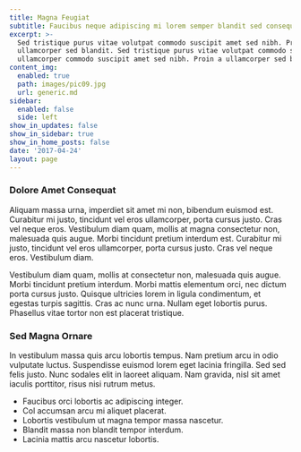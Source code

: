 ```yaml
---
title: Magna Feugiat
subtitle: Faucibus neque adipiscing mi lorem semper blandit sed consequat
excerpt: >-
  Sed tristique purus vitae volutpat commodo suscipit amet sed nibh. Proin a
  ullamcorper sed blandit. Sed tristique purus vitae volutpat commodo suscipit
  ullamcorper commodo suscipit amet sed nibh. Proin a ullamcorper sed blandit..
content_img:
  enabled: true
  path: images/pic09.jpg
  url: generic.md
sidebar:
  enabled: false
  side: left
show_in_updates: false
show_in_sidebar: true
show_in_home_posts: false
date: '2017-04-24'
layout: page
---
```


### Dolore Amet Consequat

Aliquam massa urna, imperdiet sit amet mi non, bibendum euismod est. Curabitur mi justo, tincidunt vel eros ullamcorper, porta cursus justo. Cras vel neque eros. Vestibulum diam quam, mollis at magna consectetur non, malesuada quis augue. Morbi tincidunt pretium interdum est. Curabitur mi justo, tincidunt vel eros ullamcorper, porta cursus justo. Cras vel neque eros. Vestibulum diam.

Vestibulum diam quam, mollis at consectetur non, malesuada quis augue. Morbi tincidunt pretium interdum. Morbi mattis elementum orci, nec dictum porta cursus justo. Quisque ultricies lorem in ligula condimentum, et egestas turpis sagittis. Cras ac nunc urna. Nullam eget lobortis purus. Phasellus vitae tortor non est placerat tristique.

### Sed Magna Ornare

In vestibulum massa quis arcu lobortis tempus. Nam pretium arcu in odio vulputate luctus. Suspendisse euismod lorem eget lacinia fringilla. Sed sed felis justo. Nunc sodales elit in laoreet aliquam. Nam gravida, nisl sit amet iaculis porttitor, risus nisi rutrum metus.

* Faucibus orci lobortis ac adipiscing integer.
* Col accumsan arcu mi aliquet placerat.
* Lobortis vestibulum ut magna tempor massa nascetur.
* Blandit massa non blandit tempor interdum.
* Lacinia mattis arcu nascetur lobortis.
